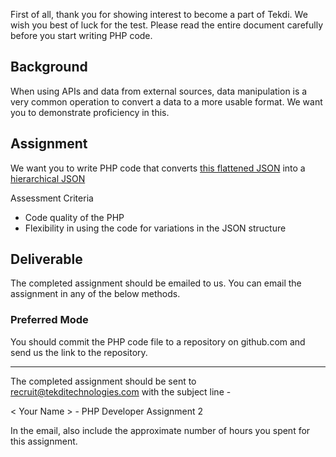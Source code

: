 First of all, thank you for showing interest to become a part of Tekdi. We wish you best of luck for the test. Please read the entire document carefully before you start writing PHP code.

## Background
When using APIs and data from external sources, data manipulation is a very common operation to convert a data to a more usable format. We want you to demonstrate proficiency in this.

## Assignment
We want you to write PHP code that converts [this flattened JSON](files/assignment-2.json) into a [hierarchical JSON](files/assignment-2-transformed.json)

Assessment Criteria
- Code quality of the PHP
- Flexibility in using the code for variations in the JSON structure

## Deliverable
The completed assignment should be emailed to us. You can email the assignment in any of the below methods.

### Preferred Mode
You should commit the PHP code file to a repository on github.com and send us the link to the repository. 

-----------------------

The completed assignment should be sent to recruit@tekditechnologies.com with the subject line -

< Your Name > - PHP Developer Assignment 2

In the email, also include the approximate number of hours you spent for this assignment.
